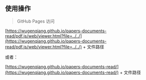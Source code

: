 ## 使用操作

> GitHub Pages 访问

[https://wugenqiang.github.io/papers-documents-read/pdf.js/web/viewer.html?file=../../](https://wugenqiang.github.io/papers-documents-read/pdf.js/web/viewer.html?file=../../) + 文件路径

或者：

[https://wugenqiang.github.io/papers-documents-read/](https://wugenqiang.github.io/papers-documents-read/) + 文件路径

